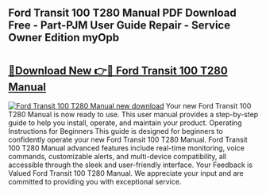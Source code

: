 ## Ford Transit 100 T280 Manual PDF Download Free - Part-PJM User Guide Repair - Service Owner Edition myOpb

# <h2><a href="http://bc6791.oget.top/?id=Ford+Transit+100+T280+Manual">🔗Download New 👉🔴 Ford Transit 100 T280 Manual</a></h2>

[![Ford Transit 100 T280 Manual new download](https://i.imgur.com/5g1atiW.png)](http://bc6791.oget.top/?id=Ford+Transit+100+T280+Manual)
Your new Ford Transit 100 T280 Manual is now ready to use. This user manual provides a step-by-step guide to help you install, operate, and maintain your product. Operating Instructions for Beginners This guide is designed for beginners to confidently operate your new Ford Transit 100 T280 Manual. Ford Transit 100 T280 Manual advanced features include real-time monitoring, voice commands, customizable alerts, and multi-device compatibility, all accessible through the sleek and user-friendly interface. Your Feedback is Valued Ford Transit 100 T280 Manual. We appreciate your input and are committed to providing you with exceptional service.
